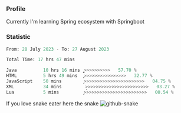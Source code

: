 ### Profile 

Currently I'm learning Spring ecosystem with Springboot

### Statistic
<!--START_SECTION:waka-->

```python
From: 28 July 2023 - To: 27 August 2023

Total Time: 17 hrs 47 mins

Java          10 hrs 16 mins  ͎͎͎͎͎͎͎͎͎͎͎͎͎͎͚>>>>>>>>>>   57.70 %
HTML          5 hrs 49 mins   ͎͎͎͎͎͎͎͎͕>>>>>>>>>>>>>>>>   32.77 %
JavaScript    50 mins         ͎͕>>>>>>>>>>>>>>>>>>>>>>>   04.75 %
XML           34 mins         ̞>>>>>>>>>>>>>>>>>>>>>>>>   03.27 %
Lua           5 mins          ͙>>>>>>>>>>>>>>>>>>>>>>>>   00.54 %
```

<!--END_SECTION:waka-->

If you love snake eater here the snake 
<picture>
  <source media="(prefers-color-scheme: dark)" srcset="https://github.com/pradana4648/pradana4648/blob/c0566a83ca6ea5f2e46bab00e717c4c82b4b5c4c/github-contribution-grid-snake-dark.svg" />
  <source media="(prefers-color-scheme: light)" srcset="https://github.com/pradana4648/pradana4648/blob/c0566a83ca6ea5f2e46bab00e717c4c82b4b5c4c/github-contribution-grid-snake.svg" />
  <img alt="github-snake" src="https://github.com/pradana4648/pradana4648/blob/c0566a83ca6ea5f2e46bab00e717c4c82b4b5c4c/github-contribution-grid-snake.svg" />
</picture>
